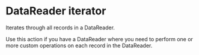 # DataReader iterator

Iterates through all records in a DataReader.

Use this action if you have a DataReader where you need to perform one or more custom operations on each record in the DataReader.


